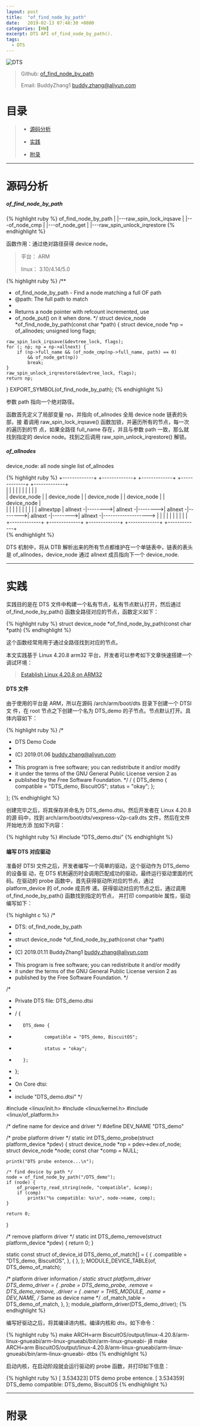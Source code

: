 ```yaml
---
layout: post
title:  "of_find_node_by_path"
date:   2019-02-13 07:48:30 +0800
categories: [HW]
excerpt: DTS API of_find_node_by_path().
tags:
  - DTS
---
```


![DTS](/assets/PDB/BiscuitOS/kernel/DEV000106.jpg)

> Github: [of_find_node_by_path](https://github.com/BiscuitOS/HardStack/tree/master/Device-Tree/kernel/API/of_find_node_by_path)
>
> Email: BuddyZhang1 <buddy.zhang@aliyun.com>

# 目录

> - [源码分析](#源码分析)
>
> - [实践](#实践)
>
> - [附录](#附录)

-----------------------------------

# <span id="源码分析">源码分析</span>

##### of_find_node_by_path

{% highlight ruby %}
of_find_node_by_path
|
|---raw_spin_lock_irqsave
|
|---of_node_cmp
|
|---of_node_get
|
|---raw_spin_unlock_irqrestore
{% endhighlight %}

函数作用：通过绝对路径获得 device node。

> 平台： ARM
>
> linux： 3.10/4.14/5.0

{% highlight ruby %}
/**
*    of_find_node_by_path - Find a node matching a full OF path
*    @path:    The full path to match
*
*    Returns a node pointer with refcount incremented, use
*    of_node_put() on it when done.
*/
struct device_node *of_find_node_by_path(const char *path)
{
    struct device_node *np = of_allnodes;
    unsigned long flags;

    raw_spin_lock_irqsave(&devtree_lock, flags);
    for (; np; np = np->allnext) {
        if (np->full_name && (of_node_cmp(np->full_name, path) == 0)
            && of_node_get(np))
            break;
    }
    raw_spin_unlock_irqrestore(&devtree_lock, flags);
    return np;
}
EXPORT_SYMBOL(of_find_node_by_path);
{% endhighlight %}

参数 path 指向一个绝对路径。

函数首先定义了局部变量 np，并指向 of_allnodes 全局 device node 链表的头部，接
着调用 raw_spin_lock_irqsave() 函数加锁，并遍历所有的节点，每一次的遍历到的节
点，如果全路径 full_name 存在，并且与参数 path 一致，那么就找到指定的 
device node。找到之后调用 raw_spin_unlock_irqrestore() 解锁。

##### of_allnodes

device_node: all node single list of_allnodes

{% highlight ruby %}
+-------------+         +-------------+         +-------------+         +-------------+         +-------------+         
|             |         |             |         |             |         |             |         |             |         
| device_node |         | device_node |         | device_node |         | device_node |         | device_node |         
|             |         |             |         |             |         |             |         |             |       allnextpp
|    allnext -|-------->|    allnext -|-------->|    allnext -|-------->|    allnext -|-------->|    allnext -|------------------->
|             |         |             |         |             |         |             |         |             |         
+-------------+         +-------------+         +-------------+         +-------------+         +-------------+         
{% endhighlight %}

DTS 机制中，将从 DTB 解析出来的所有节点都维护在一个单链表中，链表的表头是 
of_allnodes，device_node 通过 allnext 成员指向下一个 device_node.

----------------------------------------------------

# <span id="实践">实践</span>

实践目的是在 DTS 文件中构建一个私有节点，私有节点默认打开，然后通过 
of_find_node_by_path() 函数全路径对应的节点，函数定义如下：

{% highlight ruby %}
struct device_node *of_find_node_by_path(const char *path)
{% endhighlight %}

这个函数经常用用于通过全路径找到对应的节点。

本文实践基于 Linux 4.20.8 arm32 平台，开发者可以参考如下文章快速搭建一个
调试环境：

> [Establish Linux 4.20.8 on ARM32](/blog/Linux-4.20.8-arm32-Usermanual/)

#### DTS 文件

由于使用的平台是 ARM，所以在源码 /arch/arm/boot/dts 目录下创建一个 DTSI 文
件，在 root 节点之下创建一个名为 DTS_demo 的子节点。节点默认打开。具体内容如下：

{% highlight ruby %}
/*
 * DTS Demo Code
 *
 * (C) 2019.01.06 <buddy.zhang@aliyun.com>
 *
 * This program is free software; you can redistribute it and/or modify
 * it under the terms of the GNU General Public License version 2 as
 * published by the Free Software Foundation.
 */
/ {
        DTS_demo {
                compatible = "DTS_demo, BiscuitOS";
                status = "okay";
        };
        
};
{% endhighlight %}

创建完毕之后，将其保存并命名为 DTS_demo.dtsi。然后开发者在 Linux 4.20.8 的源
码中，找到 arch/arm/boot/dts/vexpress-v2p-ca9.dts 文件，然后在文件开始地方添
加如下内容：

{% highlight ruby %}
#include "DTS_demo.dtsi"
{% endhighlight %}

#### 编写 DTS 对应驱动

准备好 DTSI 文件之后，开发者编写一个简单的驱动，这个驱动作为 DTS_demo 的设备驱
动，在 DTS 机制遍历时会调用匹配成功的驱动，最终运行驱动里面的代码。在驱动的 
probe 函数中，首先获得驱动所对应的节点，通过 platform_device 的 of_node 成员传
递。获得驱动对应的节点之后，通过调用 of_find_node_by_path() 函数找到指定的节点，
并打印 compatible 属性，驱动编写如下：

{% highlight c %}
/*
 * DTS: of_find_node_by_path
 *
 * struct device_node *of_find_node_by_path(const char *path)
 *
 * (C) 2019.01.11 BuddyZhang1 <buddy.zhang@aliyun.com>
 *
 * This program is free software; you can redistribute it and/or modify
 * it under the terms of the GNU General Public License version 2 as
 * published by the Free Software Foundation.
 */

/*
 * Private DTS file: DTS_demo.dtsi
 *
 * / {
 *        DTS_demo {
 *                compatible = "DTS_demo, BiscuitOS";
 *                status = "okay";
 *        };
 * };
 *
 * On Core dtsi:
 *
 * include "DTS_demo.dtsi"
 */

#include <linux/init.h>
#include <linux/kernel.h>
#include <linux/of_platform.h>

/* define name for device and driver */
#define DEV_NAME "DTS_demo"

/* probe platform driver */
static int DTS_demo_probe(struct platform_device *pdev)
{
    struct device_node *np = pdev->dev.of_node;
    struct device_node *node;
    const char *comp = NULL;

    printk("DTS probe entence...\n");

    /* find device by path */
    node = of_find_node_by_path("/DTS_demo");
    if (node) {
        of_property_read_string(node, "compatible", &comp);
        if (comp)
            printk("%s compatible: %s\n", node->name, comp);
    }

    return 0;
}

/* remove platform driver */
static int DTS_demo_remove(struct platform_device *pdev)
{
    return 0;
}

static const struct of_device_id DTS_demo_of_match[] = {
    { .compatible = "DTS_demo, BiscuitOS",  },
    { },
};
MODULE_DEVICE_TABLE(of, DTS_demo_of_match);

/* platform driver information */
static struct platform_driver DTS_demo_driver = {
    .probe  = DTS_demo_probe,
    .remove = DTS_demo_remove,
    .driver = {
        .owner = THIS_MODULE,
        .name = DEV_NAME, /* Same as device name */
        .of_match_table = DTS_demo_of_match,
    },
};
module_platform_driver(DTS_demo_driver);
{% endhighlight %}

编写好驱动之后，将其编译进内核。编译内核和 dts，如下命令：

{% highlight ruby %}
make ARCH=arm BiscuitOS/output/linux-4.20.8/arm-linux-gnueabi/arm-linux-gnueabi/bin/arm-linux-gnueabi- j8
make ARCH=arm BiscuitOS/output/linux-4.20.8/arm-linux-gnueabi/arm-linux-gnueabi/bin/arm-linux-gnueabi- dtbs
{% endhighlight %}

启动内核，在启动阶段就会运行驱动的 probe 函数，并打印如下信息：

{% highlight ruby %}
[    3.534323] DTS demo probe entence.
[    3.534359] DTS_demo compatible: DTS_demo, BiscuitOS
{% endhighlight %}

-------------------------------------

# <span id="附录">附录</span>
